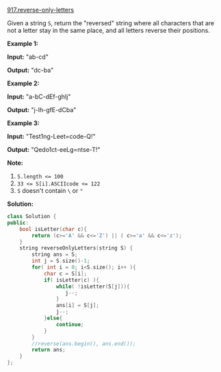 [917.reverse-only-letters](https://leetcode.com/problems/reverse-only-letters/)  

Given a string `S`, return the "reversed" string where all characters that are not a letter stay in the same place, and all letters reverse their positions.

**Example 1:**

  
**Input:** "ab-cd"
  
**Output:** "dc-ba"
  

**Example 2:**

  
**Input:** "a-bC-dEf-ghIj"
  
**Output:** "j-Ih-gfE-dCba"
  

**Example 3:**

  
**Input:** "Test1ng-Leet=code-Q!"
  
**Output:** "Qedo1ct-eeLg=ntse-T!"
  

**Note:**

1.  `S.length <= 100`
2.  `33 <= S[i].ASCIIcode <= 122` 
3.  `S` doesn't contain `\` or `"`  



**Solution:**  

```cpp
class Solution {
public:
    bool isLetter(char c){
        return (c>='A' && c<='Z') || ( c>='a' && c<='z');
    }
    string reverseOnlyLetters(string S) {
        string ans = S;
        int j = S.size()-1;
        for( int i = 0; i<S.size(); i++ ){
            char c = S[i];
            if( isLetter(c) ){
                while( !isLetter(S[j])){
                   j--;
                }
                ans[i] = S[j];
                j--;
            }else{
                continue;
            }
        }
        //reverse(ans.begin(), ans.end());
        return ans;
    }
};
```
      
